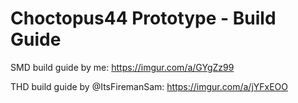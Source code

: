 # Choctopus44 Prototype - Build Guide

SMD build guide by me: https://imgur.com/a/GYgZz99

THD build guide by @ItsFiremanSam: https://imgur.com/a/jYFxEOO
